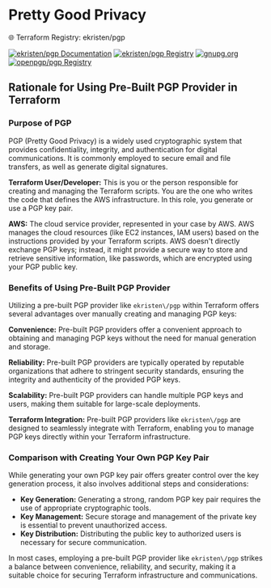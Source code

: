 
# Pretty Good Privacy

🌐 Terraform Registry: ekristen/pgp

[![ekristen/pgp Documentation](https://img.shields.io/badge/ekristen%2Fpgp-Documentation-blue.svg)](https://registry.terraform.io/providers/ekristen/pgp/latest/docs)
[![ekristen/pgp Registry](https://img.shields.io/badge/ekristen%2Fpgp-Registry-blue.svg)](https://registry.terraform.io/providers/ekristen/pgp/latest)
[![gnupg.org](https://img.shields.io/badge/pgp%2Fpgp-gnu-blue.svg)](https://www.gnupg.org/documentation/index.html)
[![openpgp/pgp Registry](https://img.shields.io/badge/pgp%2Fpgp-open-blue.svg)](https://www.openpgp.org/)


## Rationale for Using Pre-Built PGP Provider in Terraform

### Purpose of PGP

PGP (Pretty Good Privacy) is a widely used cryptographic system that provides confidentiality, integrity, and authentication for digital communications. It is commonly employed to secure email and file transfers, as well as generate digital signatures.

**Terraform User/Developer:** This is you or the person responsible for creating and managing the Terraform scripts. You are the one who writes the code that defines the AWS infrastructure. In this role, you generate or use a PGP key pair.

**AWS:** The cloud service provider, represented in your case by AWS. AWS manages the cloud resources (like EC2 instances, IAM users) based on the instructions provided by your Terraform scripts. AWS doesn't directly exchange PGP keys; instead, it might provide a secure way to store and retrieve sensitive information, like passwords, which are encrypted using your PGP public key.




### Benefits of Using Pre-Built PGP Provider

Utilizing a pre-built PGP provider like `ekristen\/pgp` within Terraform offers several advantages over manually creating and managing PGP keys:

**Convenience:** Pre-built PGP providers offer a convenient approach to obtaining and managing PGP keys without the need for manual generation and storage.

**Reliability:** Pre-built PGP providers are typically operated by reputable organizations that adhere to stringent security standards, ensuring the integrity and authenticity of the provided PGP keys.

**Scalability:** Pre-built PGP providers can handle multiple PGP keys and users, making them suitable for large-scale deployments.

**Terraform Integration:** Pre-built PGP providers like `ekristen\/pgp` are designed to seamlessly integrate with Terraform, enabling you to manage PGP keys directly within your Terraform infrastructure.

### Comparison with Creating Your Own PGP Key Pair

While generating your own PGP key pair offers greater control over the key generation process, it also involves additional steps and considerations:

* **Key Generation:** Generating a strong, random PGP key pair requires the use of appropriate cryptographic tools.
* **Key Management:** Secure storage and management of the private key is essential to prevent unauthorized access.
* **Key Distribution:** Distributing the public key to authorized users is necessary for secure communication.

In most cases, employing a pre-built PGP provider like `ekristen\/pgp` strikes a balance between convenience, reliability, and security, making it a suitable choice for securing Terraform infrastructure and communications.

